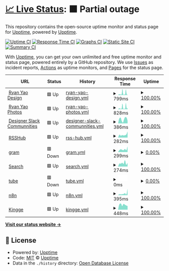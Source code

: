 # [📈 Live Status](https://demo.upptime.js.org): <!--live status--> **🟧 Partial outage**

This repository contains the open-source uptime monitor and status page for [Upptime](https://upptime.js.org), powered by [Upptime](https://github.com/upptime/upptime).

[![Uptime CI](https://github.com/koj-co/upptime/workflows/Uptime%20CI/badge.svg)](https://github.com/koj-co/upptime/actions?query=workflow%3A%22Uptime+CI%22)
[![Response Time CI](https://github.com/koj-co/upptime/workflows/Response%20Time%20CI/badge.svg)](https://github.com/koj-co/upptime/actions?query=workflow%3A%22Response+Time+CI%22)
[![Graphs CI](https://github.com/koj-co/upptime/workflows/Graphs%20CI/badge.svg)](https://github.com/koj-co/upptime/actions?query=workflow%3A%22Graphs+CI%22)
[![Static Site CI](https://github.com/koj-co/upptime/workflows/Static%20Site%20CI/badge.svg)](https://github.com/koj-co/upptime/actions?query=workflow%3A%22Static+Site+CI%22)
[![Summary CI](https://github.com/koj-co/upptime/workflows/Summary%20CI/badge.svg)](https://github.com/koj-co/upptime/actions?query=workflow%3A%22Summary+CI%22)

With [Upptime](https://upptime.js.org), you can get your own unlimited and free uptime monitor and status page, powered entirely by a GitHub repository. We use [Issues](https://github.com/upptime/upptime/issues) as incident reports, [Actions](https://github.com/lucky13820/uptime/actions) as uptime monitors, and [Pages](https://demo.upptime.js.org) for the status page.

<!--start: status pages-->
<!-- This summary is generated by Upptime (https://github.com/upptime/upptime) -->
<!-- Do not edit this manually, your changes will be overwritten -->
<!-- prettier-ignore -->
| URL | Status | History | Response Time | Uptime |
| --- | ------ | ------- | ------------- | ------ |
| <img alt="" src="https://icons.duckduckgo.com/ip3/ryanyao.design.ico" height="13"> [Ryan Yao Design](https://ryanyao.design) | 🟩 Up | [ryan-yao-design.yml](https://github.com/lucky13820/uptime/commits/HEAD/history/ryan-yao-design.yml) | <details><summary><img alt="Response time graph" src="./graphs/ryan-yao-design/response-time-week.png" height="20"> 799ms</summary><br><a href="https://lucky13820.github.io/uptime/history/ryan-yao-design"><img alt="Response time 267" src="https://img.shields.io/endpoint?url=https%3A%2F%2Fraw.githubusercontent.com%2Flucky13820%2Fuptime%2FHEAD%2Fapi%2Fryan-yao-design%2Fresponse-time.json"></a><br><a href="https://lucky13820.github.io/uptime/history/ryan-yao-design"><img alt="24-hour response time 374" src="https://img.shields.io/endpoint?url=https%3A%2F%2Fraw.githubusercontent.com%2Flucky13820%2Fuptime%2FHEAD%2Fapi%2Fryan-yao-design%2Fresponse-time-day.json"></a><br><a href="https://lucky13820.github.io/uptime/history/ryan-yao-design"><img alt="7-day response time 799" src="https://img.shields.io/endpoint?url=https%3A%2F%2Fraw.githubusercontent.com%2Flucky13820%2Fuptime%2FHEAD%2Fapi%2Fryan-yao-design%2Fresponse-time-week.json"></a><br><a href="https://lucky13820.github.io/uptime/history/ryan-yao-design"><img alt="30-day response time 447" src="https://img.shields.io/endpoint?url=https%3A%2F%2Fraw.githubusercontent.com%2Flucky13820%2Fuptime%2FHEAD%2Fapi%2Fryan-yao-design%2Fresponse-time-month.json"></a><br><a href="https://lucky13820.github.io/uptime/history/ryan-yao-design"><img alt="1-year response time 278" src="https://img.shields.io/endpoint?url=https%3A%2F%2Fraw.githubusercontent.com%2Flucky13820%2Fuptime%2FHEAD%2Fapi%2Fryan-yao-design%2Fresponse-time-year.json"></a></details> | <details><summary><a href="https://lucky13820.github.io/uptime/history/ryan-yao-design">100.00%</a></summary><a href="https://lucky13820.github.io/uptime/history/ryan-yao-design"><img alt="All-time uptime 99.97%" src="https://img.shields.io/endpoint?url=https%3A%2F%2Fraw.githubusercontent.com%2Flucky13820%2Fuptime%2FHEAD%2Fapi%2Fryan-yao-design%2Fuptime.json"></a><br><a href="https://lucky13820.github.io/uptime/history/ryan-yao-design"><img alt="24-hour uptime 100.00%" src="https://img.shields.io/endpoint?url=https%3A%2F%2Fraw.githubusercontent.com%2Flucky13820%2Fuptime%2FHEAD%2Fapi%2Fryan-yao-design%2Fuptime-day.json"></a><br><a href="https://lucky13820.github.io/uptime/history/ryan-yao-design"><img alt="7-day uptime 100.00%" src="https://img.shields.io/endpoint?url=https%3A%2F%2Fraw.githubusercontent.com%2Flucky13820%2Fuptime%2FHEAD%2Fapi%2Fryan-yao-design%2Fuptime-week.json"></a><br><a href="https://lucky13820.github.io/uptime/history/ryan-yao-design"><img alt="30-day uptime 99.89%" src="https://img.shields.io/endpoint?url=https%3A%2F%2Fraw.githubusercontent.com%2Flucky13820%2Fuptime%2FHEAD%2Fapi%2Fryan-yao-design%2Fuptime-month.json"></a><br><a href="https://lucky13820.github.io/uptime/history/ryan-yao-design"><img alt="1-year uptime 99.95%" src="https://img.shields.io/endpoint?url=https%3A%2F%2Fraw.githubusercontent.com%2Flucky13820%2Fuptime%2FHEAD%2Fapi%2Fryan-yao-design%2Fuptime-year.json"></a></details>
| <img alt="" src="https://icons.duckduckgo.com/ip3/ryanyao.photos.ico" height="13"> [Ryan Yao Photos](https://ryanyao.photos) | 🟩 Up | [ryan-yao-photos.yml](https://github.com/lucky13820/uptime/commits/HEAD/history/ryan-yao-photos.yml) | <details><summary><img alt="Response time graph" src="./graphs/ryan-yao-photos/response-time-week.png" height="20"> 828ms</summary><br><a href="https://lucky13820.github.io/uptime/history/ryan-yao-photos"><img alt="Response time 360" src="https://img.shields.io/endpoint?url=https%3A%2F%2Fraw.githubusercontent.com%2Flucky13820%2Fuptime%2FHEAD%2Fapi%2Fryan-yao-photos%2Fresponse-time.json"></a><br><a href="https://lucky13820.github.io/uptime/history/ryan-yao-photos"><img alt="24-hour response time 392" src="https://img.shields.io/endpoint?url=https%3A%2F%2Fraw.githubusercontent.com%2Flucky13820%2Fuptime%2FHEAD%2Fapi%2Fryan-yao-photos%2Fresponse-time-day.json"></a><br><a href="https://lucky13820.github.io/uptime/history/ryan-yao-photos"><img alt="7-day response time 828" src="https://img.shields.io/endpoint?url=https%3A%2F%2Fraw.githubusercontent.com%2Flucky13820%2Fuptime%2FHEAD%2Fapi%2Fryan-yao-photos%2Fresponse-time-week.json"></a><br><a href="https://lucky13820.github.io/uptime/history/ryan-yao-photos"><img alt="30-day response time 696" src="https://img.shields.io/endpoint?url=https%3A%2F%2Fraw.githubusercontent.com%2Flucky13820%2Fuptime%2FHEAD%2Fapi%2Fryan-yao-photos%2Fresponse-time-month.json"></a><br><a href="https://lucky13820.github.io/uptime/history/ryan-yao-photos"><img alt="1-year response time 412" src="https://img.shields.io/endpoint?url=https%3A%2F%2Fraw.githubusercontent.com%2Flucky13820%2Fuptime%2FHEAD%2Fapi%2Fryan-yao-photos%2Fresponse-time-year.json"></a></details> | <details><summary><a href="https://lucky13820.github.io/uptime/history/ryan-yao-photos">100.00%</a></summary><a href="https://lucky13820.github.io/uptime/history/ryan-yao-photos"><img alt="All-time uptime 99.98%" src="https://img.shields.io/endpoint?url=https%3A%2F%2Fraw.githubusercontent.com%2Flucky13820%2Fuptime%2FHEAD%2Fapi%2Fryan-yao-photos%2Fuptime.json"></a><br><a href="https://lucky13820.github.io/uptime/history/ryan-yao-photos"><img alt="24-hour uptime 100.00%" src="https://img.shields.io/endpoint?url=https%3A%2F%2Fraw.githubusercontent.com%2Flucky13820%2Fuptime%2FHEAD%2Fapi%2Fryan-yao-photos%2Fuptime-day.json"></a><br><a href="https://lucky13820.github.io/uptime/history/ryan-yao-photos"><img alt="7-day uptime 100.00%" src="https://img.shields.io/endpoint?url=https%3A%2F%2Fraw.githubusercontent.com%2Flucky13820%2Fuptime%2FHEAD%2Fapi%2Fryan-yao-photos%2Fuptime-week.json"></a><br><a href="https://lucky13820.github.io/uptime/history/ryan-yao-photos"><img alt="30-day uptime 100.00%" src="https://img.shields.io/endpoint?url=https%3A%2F%2Fraw.githubusercontent.com%2Flucky13820%2Fuptime%2FHEAD%2Fapi%2Fryan-yao-photos%2Fuptime-month.json"></a><br><a href="https://lucky13820.github.io/uptime/history/ryan-yao-photos"><img alt="1-year uptime 99.97%" src="https://img.shields.io/endpoint?url=https%3A%2F%2Fraw.githubusercontent.com%2Flucky13820%2Fuptime%2FHEAD%2Fapi%2Fryan-yao-photos%2Fuptime-year.json"></a></details>
| <img alt="" src="https://icons.duckduckgo.com/ip3/www.designerslack.community.ico" height="13"> [Designer Slack Communnities](https://www.designerslack.community) | 🟩 Up | [designer-slack-communnities.yml](https://github.com/lucky13820/uptime/commits/HEAD/history/designer-slack-communnities.yml) | <details><summary><img alt="Response time graph" src="./graphs/designer-slack-communnities/response-time-week.png" height="20"> 386ms</summary><br><a href="https://lucky13820.github.io/uptime/history/designer-slack-communnities"><img alt="Response time 322" src="https://img.shields.io/endpoint?url=https%3A%2F%2Fraw.githubusercontent.com%2Flucky13820%2Fuptime%2FHEAD%2Fapi%2Fdesigner-slack-communnities%2Fresponse-time.json"></a><br><a href="https://lucky13820.github.io/uptime/history/designer-slack-communnities"><img alt="24-hour response time 480" src="https://img.shields.io/endpoint?url=https%3A%2F%2Fraw.githubusercontent.com%2Flucky13820%2Fuptime%2FHEAD%2Fapi%2Fdesigner-slack-communnities%2Fresponse-time-day.json"></a><br><a href="https://lucky13820.github.io/uptime/history/designer-slack-communnities"><img alt="7-day response time 386" src="https://img.shields.io/endpoint?url=https%3A%2F%2Fraw.githubusercontent.com%2Flucky13820%2Fuptime%2FHEAD%2Fapi%2Fdesigner-slack-communnities%2Fresponse-time-week.json"></a><br><a href="https://lucky13820.github.io/uptime/history/designer-slack-communnities"><img alt="30-day response time 440" src="https://img.shields.io/endpoint?url=https%3A%2F%2Fraw.githubusercontent.com%2Flucky13820%2Fuptime%2FHEAD%2Fapi%2Fdesigner-slack-communnities%2Fresponse-time-month.json"></a><br><a href="https://lucky13820.github.io/uptime/history/designer-slack-communnities"><img alt="1-year response time 351" src="https://img.shields.io/endpoint?url=https%3A%2F%2Fraw.githubusercontent.com%2Flucky13820%2Fuptime%2FHEAD%2Fapi%2Fdesigner-slack-communnities%2Fresponse-time-year.json"></a></details> | <details><summary><a href="https://lucky13820.github.io/uptime/history/designer-slack-communnities">100.00%</a></summary><a href="https://lucky13820.github.io/uptime/history/designer-slack-communnities"><img alt="All-time uptime 99.99%" src="https://img.shields.io/endpoint?url=https%3A%2F%2Fraw.githubusercontent.com%2Flucky13820%2Fuptime%2FHEAD%2Fapi%2Fdesigner-slack-communnities%2Fuptime.json"></a><br><a href="https://lucky13820.github.io/uptime/history/designer-slack-communnities"><img alt="24-hour uptime 100.00%" src="https://img.shields.io/endpoint?url=https%3A%2F%2Fraw.githubusercontent.com%2Flucky13820%2Fuptime%2FHEAD%2Fapi%2Fdesigner-slack-communnities%2Fuptime-day.json"></a><br><a href="https://lucky13820.github.io/uptime/history/designer-slack-communnities"><img alt="7-day uptime 100.00%" src="https://img.shields.io/endpoint?url=https%3A%2F%2Fraw.githubusercontent.com%2Flucky13820%2Fuptime%2FHEAD%2Fapi%2Fdesigner-slack-communnities%2Fuptime-week.json"></a><br><a href="https://lucky13820.github.io/uptime/history/designer-slack-communnities"><img alt="30-day uptime 100.00%" src="https://img.shields.io/endpoint?url=https%3A%2F%2Fraw.githubusercontent.com%2Flucky13820%2Fuptime%2FHEAD%2Fapi%2Fdesigner-slack-communnities%2Fuptime-month.json"></a><br><a href="https://lucky13820.github.io/uptime/history/designer-slack-communnities"><img alt="1-year uptime 99.99%" src="https://img.shields.io/endpoint?url=https%3A%2F%2Fraw.githubusercontent.com%2Flucky13820%2Fuptime%2FHEAD%2Fapi%2Fdesigner-slack-communnities%2Fuptime-year.json"></a></details>
| <img alt="" src="https://icons.duckduckgo.com/ip3/rsshub.ryanyao.xyz.ico" height="13"> [RSSHub](https://rsshub.ryanyao.xyz) | 🟩 Up | [rss-hub.yml](https://github.com/lucky13820/uptime/commits/HEAD/history/rss-hub.yml) | <details><summary><img alt="Response time graph" src="./graphs/rss-hub/response-time-week.png" height="20"> 282ms</summary><br><a href="https://lucky13820.github.io/uptime/history/rss-hub"><img alt="Response time 304" src="https://img.shields.io/endpoint?url=https%3A%2F%2Fraw.githubusercontent.com%2Flucky13820%2Fuptime%2FHEAD%2Fapi%2Frss-hub%2Fresponse-time.json"></a><br><a href="https://lucky13820.github.io/uptime/history/rss-hub"><img alt="24-hour response time 310" src="https://img.shields.io/endpoint?url=https%3A%2F%2Fraw.githubusercontent.com%2Flucky13820%2Fuptime%2FHEAD%2Fapi%2Frss-hub%2Fresponse-time-day.json"></a><br><a href="https://lucky13820.github.io/uptime/history/rss-hub"><img alt="7-day response time 282" src="https://img.shields.io/endpoint?url=https%3A%2F%2Fraw.githubusercontent.com%2Flucky13820%2Fuptime%2FHEAD%2Fapi%2Frss-hub%2Fresponse-time-week.json"></a><br><a href="https://lucky13820.github.io/uptime/history/rss-hub"><img alt="30-day response time 229" src="https://img.shields.io/endpoint?url=https%3A%2F%2Fraw.githubusercontent.com%2Flucky13820%2Fuptime%2FHEAD%2Fapi%2Frss-hub%2Fresponse-time-month.json"></a><br><a href="https://lucky13820.github.io/uptime/history/rss-hub"><img alt="1-year response time 288" src="https://img.shields.io/endpoint?url=https%3A%2F%2Fraw.githubusercontent.com%2Flucky13820%2Fuptime%2FHEAD%2Fapi%2Frss-hub%2Fresponse-time-year.json"></a></details> | <details><summary><a href="https://lucky13820.github.io/uptime/history/rss-hub">100.00%</a></summary><a href="https://lucky13820.github.io/uptime/history/rss-hub"><img alt="All-time uptime 99.90%" src="https://img.shields.io/endpoint?url=https%3A%2F%2Fraw.githubusercontent.com%2Flucky13820%2Fuptime%2FHEAD%2Fapi%2Frss-hub%2Fuptime.json"></a><br><a href="https://lucky13820.github.io/uptime/history/rss-hub"><img alt="24-hour uptime 100.00%" src="https://img.shields.io/endpoint?url=https%3A%2F%2Fraw.githubusercontent.com%2Flucky13820%2Fuptime%2FHEAD%2Fapi%2Frss-hub%2Fuptime-day.json"></a><br><a href="https://lucky13820.github.io/uptime/history/rss-hub"><img alt="7-day uptime 100.00%" src="https://img.shields.io/endpoint?url=https%3A%2F%2Fraw.githubusercontent.com%2Flucky13820%2Fuptime%2FHEAD%2Fapi%2Frss-hub%2Fuptime-week.json"></a><br><a href="https://lucky13820.github.io/uptime/history/rss-hub"><img alt="30-day uptime 99.89%" src="https://img.shields.io/endpoint?url=https%3A%2F%2Fraw.githubusercontent.com%2Flucky13820%2Fuptime%2FHEAD%2Fapi%2Frss-hub%2Fuptime-month.json"></a><br><a href="https://lucky13820.github.io/uptime/history/rss-hub"><img alt="1-year uptime 99.92%" src="https://img.shields.io/endpoint?url=https%3A%2F%2Fraw.githubusercontent.com%2Flucky13820%2Fuptime%2FHEAD%2Fapi%2Frss-hub%2Fuptime-year.json"></a></details>
| <img alt="" src="https://icons.duckduckgo.com/ip3/gram.ryanyao.xyz.ico" height="13"> [gram](https://gram.ryanyao.xyz) | 🟥 Down | [gram.yml](https://github.com/lucky13820/uptime/commits/HEAD/history/gram.yml) | <details><summary><img alt="Response time graph" src="./graphs/gram/response-time-week.png" height="20"> 299ms</summary><br><a href="https://lucky13820.github.io/uptime/history/gram"><img alt="Response time 316" src="https://img.shields.io/endpoint?url=https%3A%2F%2Fraw.githubusercontent.com%2Flucky13820%2Fuptime%2FHEAD%2Fapi%2Fgram%2Fresponse-time.json"></a><br><a href="https://lucky13820.github.io/uptime/history/gram"><img alt="24-hour response time 210" src="https://img.shields.io/endpoint?url=https%3A%2F%2Fraw.githubusercontent.com%2Flucky13820%2Fuptime%2FHEAD%2Fapi%2Fgram%2Fresponse-time-day.json"></a><br><a href="https://lucky13820.github.io/uptime/history/gram"><img alt="7-day response time 299" src="https://img.shields.io/endpoint?url=https%3A%2F%2Fraw.githubusercontent.com%2Flucky13820%2Fuptime%2FHEAD%2Fapi%2Fgram%2Fresponse-time-week.json"></a><br><a href="https://lucky13820.github.io/uptime/history/gram"><img alt="30-day response time 279" src="https://img.shields.io/endpoint?url=https%3A%2F%2Fraw.githubusercontent.com%2Flucky13820%2Fuptime%2FHEAD%2Fapi%2Fgram%2Fresponse-time-month.json"></a><br><a href="https://lucky13820.github.io/uptime/history/gram"><img alt="1-year response time 316" src="https://img.shields.io/endpoint?url=https%3A%2F%2Fraw.githubusercontent.com%2Flucky13820%2Fuptime%2FHEAD%2Fapi%2Fgram%2Fresponse-time-year.json"></a></details> | <details><summary><a href="https://lucky13820.github.io/uptime/history/gram">0.00%</a></summary><a href="https://lucky13820.github.io/uptime/history/gram"><img alt="All-time uptime 93.06%" src="https://img.shields.io/endpoint?url=https%3A%2F%2Fraw.githubusercontent.com%2Flucky13820%2Fuptime%2FHEAD%2Fapi%2Fgram%2Fuptime.json"></a><br><a href="https://lucky13820.github.io/uptime/history/gram"><img alt="24-hour uptime 0.00%" src="https://img.shields.io/endpoint?url=https%3A%2F%2Fraw.githubusercontent.com%2Flucky13820%2Fuptime%2FHEAD%2Fapi%2Fgram%2Fuptime-day.json"></a><br><a href="https://lucky13820.github.io/uptime/history/gram"><img alt="7-day uptime 0.00%" src="https://img.shields.io/endpoint?url=https%3A%2F%2Fraw.githubusercontent.com%2Flucky13820%2Fuptime%2FHEAD%2Fapi%2Fgram%2Fuptime-week.json"></a><br><a href="https://lucky13820.github.io/uptime/history/gram"><img alt="30-day uptime 1.38%" src="https://img.shields.io/endpoint?url=https%3A%2F%2Fraw.githubusercontent.com%2Flucky13820%2Fuptime%2FHEAD%2Fapi%2Fgram%2Fuptime-month.json"></a><br><a href="https://lucky13820.github.io/uptime/history/gram"><img alt="1-year uptime 86.02%" src="https://img.shields.io/endpoint?url=https%3A%2F%2Fraw.githubusercontent.com%2Flucky13820%2Fuptime%2FHEAD%2Fapi%2Fgram%2Fuptime-year.json"></a></details>
| <img alt="" src="https://icons.duckduckgo.com/ip3/search.ryanyao.xyz.ico" height="13"> [Search](https://search.ryanyao.xyz) | 🟩 Up | [search.yml](https://github.com/lucky13820/uptime/commits/HEAD/history/search.yml) | <details><summary><img alt="Response time graph" src="./graphs/search/response-time-week.png" height="20"> 274ms</summary><br><a href="https://lucky13820.github.io/uptime/history/search"><img alt="Response time 296" src="https://img.shields.io/endpoint?url=https%3A%2F%2Fraw.githubusercontent.com%2Flucky13820%2Fuptime%2FHEAD%2Fapi%2Fsearch%2Fresponse-time.json"></a><br><a href="https://lucky13820.github.io/uptime/history/search"><img alt="24-hour response time 298" src="https://img.shields.io/endpoint?url=https%3A%2F%2Fraw.githubusercontent.com%2Flucky13820%2Fuptime%2FHEAD%2Fapi%2Fsearch%2Fresponse-time-day.json"></a><br><a href="https://lucky13820.github.io/uptime/history/search"><img alt="7-day response time 274" src="https://img.shields.io/endpoint?url=https%3A%2F%2Fraw.githubusercontent.com%2Flucky13820%2Fuptime%2FHEAD%2Fapi%2Fsearch%2Fresponse-time-week.json"></a><br><a href="https://lucky13820.github.io/uptime/history/search"><img alt="30-day response time 231" src="https://img.shields.io/endpoint?url=https%3A%2F%2Fraw.githubusercontent.com%2Flucky13820%2Fuptime%2FHEAD%2Fapi%2Fsearch%2Fresponse-time-month.json"></a><br><a href="https://lucky13820.github.io/uptime/history/search"><img alt="1-year response time 286" src="https://img.shields.io/endpoint?url=https%3A%2F%2Fraw.githubusercontent.com%2Flucky13820%2Fuptime%2FHEAD%2Fapi%2Fsearch%2Fresponse-time-year.json"></a></details> | <details><summary><a href="https://lucky13820.github.io/uptime/history/search">100.00%</a></summary><a href="https://lucky13820.github.io/uptime/history/search"><img alt="All-time uptime 99.91%" src="https://img.shields.io/endpoint?url=https%3A%2F%2Fraw.githubusercontent.com%2Flucky13820%2Fuptime%2FHEAD%2Fapi%2Fsearch%2Fuptime.json"></a><br><a href="https://lucky13820.github.io/uptime/history/search"><img alt="24-hour uptime 100.00%" src="https://img.shields.io/endpoint?url=https%3A%2F%2Fraw.githubusercontent.com%2Flucky13820%2Fuptime%2FHEAD%2Fapi%2Fsearch%2Fuptime-day.json"></a><br><a href="https://lucky13820.github.io/uptime/history/search"><img alt="7-day uptime 100.00%" src="https://img.shields.io/endpoint?url=https%3A%2F%2Fraw.githubusercontent.com%2Flucky13820%2Fuptime%2FHEAD%2Fapi%2Fsearch%2Fuptime-week.json"></a><br><a href="https://lucky13820.github.io/uptime/history/search"><img alt="30-day uptime 99.89%" src="https://img.shields.io/endpoint?url=https%3A%2F%2Fraw.githubusercontent.com%2Flucky13820%2Fuptime%2FHEAD%2Fapi%2Fsearch%2Fuptime-month.json"></a><br><a href="https://lucky13820.github.io/uptime/history/search"><img alt="1-year uptime 99.92%" src="https://img.shields.io/endpoint?url=https%3A%2F%2Fraw.githubusercontent.com%2Flucky13820%2Fuptime%2FHEAD%2Fapi%2Fsearch%2Fuptime-year.json"></a></details>
| <img alt="" src="https://icons.duckduckgo.com/ip3/tube.ryanyao.xyz.ico" height="13"> [tube](https://tube.ryanyao.xyz) | 🟥 Down | [tube.yml](https://github.com/lucky13820/uptime/commits/HEAD/history/tube.yml) | <details><summary><img alt="Response time graph" src="./graphs/tube/response-time-week.png" height="20"> 0ms</summary><br><a href="https://lucky13820.github.io/uptime/history/tube"><img alt="Response time 337" src="https://img.shields.io/endpoint?url=https%3A%2F%2Fraw.githubusercontent.com%2Flucky13820%2Fuptime%2FHEAD%2Fapi%2Ftube%2Fresponse-time.json"></a><br><a href="https://lucky13820.github.io/uptime/history/tube"><img alt="24-hour response time 0" src="https://img.shields.io/endpoint?url=https%3A%2F%2Fraw.githubusercontent.com%2Flucky13820%2Fuptime%2FHEAD%2Fapi%2Ftube%2Fresponse-time-day.json"></a><br><a href="https://lucky13820.github.io/uptime/history/tube"><img alt="7-day response time 0" src="https://img.shields.io/endpoint?url=https%3A%2F%2Fraw.githubusercontent.com%2Flucky13820%2Fuptime%2FHEAD%2Fapi%2Ftube%2Fresponse-time-week.json"></a><br><a href="https://lucky13820.github.io/uptime/history/tube"><img alt="30-day response time 0" src="https://img.shields.io/endpoint?url=https%3A%2F%2Fraw.githubusercontent.com%2Flucky13820%2Fuptime%2FHEAD%2Fapi%2Ftube%2Fresponse-time-month.json"></a><br><a href="https://lucky13820.github.io/uptime/history/tube"><img alt="1-year response time 240" src="https://img.shields.io/endpoint?url=https%3A%2F%2Fraw.githubusercontent.com%2Flucky13820%2Fuptime%2FHEAD%2Fapi%2Ftube%2Fresponse-time-year.json"></a></details> | <details><summary><a href="https://lucky13820.github.io/uptime/history/tube">0.00%</a></summary><a href="https://lucky13820.github.io/uptime/history/tube"><img alt="All-time uptime 56.70%" src="https://img.shields.io/endpoint?url=https%3A%2F%2Fraw.githubusercontent.com%2Flucky13820%2Fuptime%2FHEAD%2Fapi%2Ftube%2Fuptime.json"></a><br><a href="https://lucky13820.github.io/uptime/history/tube"><img alt="24-hour uptime 0.00%" src="https://img.shields.io/endpoint?url=https%3A%2F%2Fraw.githubusercontent.com%2Flucky13820%2Fuptime%2FHEAD%2Fapi%2Ftube%2Fuptime-day.json"></a><br><a href="https://lucky13820.github.io/uptime/history/tube"><img alt="7-day uptime 0.00%" src="https://img.shields.io/endpoint?url=https%3A%2F%2Fraw.githubusercontent.com%2Flucky13820%2Fuptime%2FHEAD%2Fapi%2Ftube%2Fuptime-week.json"></a><br><a href="https://lucky13820.github.io/uptime/history/tube"><img alt="30-day uptime 1.38%" src="https://img.shields.io/endpoint?url=https%3A%2F%2Fraw.githubusercontent.com%2Flucky13820%2Fuptime%2FHEAD%2Fapi%2Ftube%2Fuptime-month.json"></a><br><a href="https://lucky13820.github.io/uptime/history/tube"><img alt="1-year uptime 31.23%" src="https://img.shields.io/endpoint?url=https%3A%2F%2Fraw.githubusercontent.com%2Flucky13820%2Fuptime%2FHEAD%2Fapi%2Ftube%2Fuptime-year.json"></a></details>
| <img alt="" src="https://icons.duckduckgo.com/ip3/n8n.ryanyao.xyz.ico" height="13"> [n8n](https://n8n.ryanyao.xyz) | 🟩 Up | [n8n.yml](https://github.com/lucky13820/uptime/commits/HEAD/history/n8n.yml) | <details><summary><img alt="Response time graph" src="./graphs/n8n/response-time-week.png" height="20"> 395ms</summary><br><a href="https://lucky13820.github.io/uptime/history/n8n"><img alt="Response time 243" src="https://img.shields.io/endpoint?url=https%3A%2F%2Fraw.githubusercontent.com%2Flucky13820%2Fuptime%2FHEAD%2Fapi%2Fn8n%2Fresponse-time.json"></a><br><a href="https://lucky13820.github.io/uptime/history/n8n"><img alt="24-hour response time 204" src="https://img.shields.io/endpoint?url=https%3A%2F%2Fraw.githubusercontent.com%2Flucky13820%2Fuptime%2FHEAD%2Fapi%2Fn8n%2Fresponse-time-day.json"></a><br><a href="https://lucky13820.github.io/uptime/history/n8n"><img alt="7-day response time 395" src="https://img.shields.io/endpoint?url=https%3A%2F%2Fraw.githubusercontent.com%2Flucky13820%2Fuptime%2FHEAD%2Fapi%2Fn8n%2Fresponse-time-week.json"></a><br><a href="https://lucky13820.github.io/uptime/history/n8n"><img alt="30-day response time 275" src="https://img.shields.io/endpoint?url=https%3A%2F%2Fraw.githubusercontent.com%2Flucky13820%2Fuptime%2FHEAD%2Fapi%2Fn8n%2Fresponse-time-month.json"></a><br><a href="https://lucky13820.github.io/uptime/history/n8n"><img alt="1-year response time 235" src="https://img.shields.io/endpoint?url=https%3A%2F%2Fraw.githubusercontent.com%2Flucky13820%2Fuptime%2FHEAD%2Fapi%2Fn8n%2Fresponse-time-year.json"></a></details> | <details><summary><a href="https://lucky13820.github.io/uptime/history/n8n">100.00%</a></summary><a href="https://lucky13820.github.io/uptime/history/n8n"><img alt="All-time uptime 6.86%" src="https://img.shields.io/endpoint?url=https%3A%2F%2Fraw.githubusercontent.com%2Flucky13820%2Fuptime%2FHEAD%2Fapi%2Fn8n%2Fuptime.json"></a><br><a href="https://lucky13820.github.io/uptime/history/n8n"><img alt="24-hour uptime 100.00%" src="https://img.shields.io/endpoint?url=https%3A%2F%2Fraw.githubusercontent.com%2Flucky13820%2Fuptime%2FHEAD%2Fapi%2Fn8n%2Fuptime-day.json"></a><br><a href="https://lucky13820.github.io/uptime/history/n8n"><img alt="7-day uptime 100.00%" src="https://img.shields.io/endpoint?url=https%3A%2F%2Fraw.githubusercontent.com%2Flucky13820%2Fuptime%2FHEAD%2Fapi%2Fn8n%2Fuptime-week.json"></a><br><a href="https://lucky13820.github.io/uptime/history/n8n"><img alt="30-day uptime 99.90%" src="https://img.shields.io/endpoint?url=https%3A%2F%2Fraw.githubusercontent.com%2Flucky13820%2Fuptime%2FHEAD%2Fapi%2Fn8n%2Fuptime-month.json"></a><br><a href="https://lucky13820.github.io/uptime/history/n8n"><img alt="1-year uptime 13.90%" src="https://img.shields.io/endpoint?url=https%3A%2F%2Fraw.githubusercontent.com%2Flucky13820%2Fuptime%2FHEAD%2Fapi%2Fn8n%2Fuptime-year.json"></a></details>
| <img alt="" src="https://icons.duckduckgo.com/ip3/www.kingge.com.ico" height="13"> [Kingge](https://www.kingge.com) | 🟩 Up | [kingge.yml](https://github.com/lucky13820/uptime/commits/HEAD/history/kingge.yml) | <details><summary><img alt="Response time graph" src="./graphs/kingge/response-time-week.png" height="20"> 448ms</summary><br><a href="https://lucky13820.github.io/uptime/history/kingge"><img alt="Response time 401" src="https://img.shields.io/endpoint?url=https%3A%2F%2Fraw.githubusercontent.com%2Flucky13820%2Fuptime%2FHEAD%2Fapi%2Fkingge%2Fresponse-time.json"></a><br><a href="https://lucky13820.github.io/uptime/history/kingge"><img alt="24-hour response time 488" src="https://img.shields.io/endpoint?url=https%3A%2F%2Fraw.githubusercontent.com%2Flucky13820%2Fuptime%2FHEAD%2Fapi%2Fkingge%2Fresponse-time-day.json"></a><br><a href="https://lucky13820.github.io/uptime/history/kingge"><img alt="7-day response time 448" src="https://img.shields.io/endpoint?url=https%3A%2F%2Fraw.githubusercontent.com%2Flucky13820%2Fuptime%2FHEAD%2Fapi%2Fkingge%2Fresponse-time-week.json"></a><br><a href="https://lucky13820.github.io/uptime/history/kingge"><img alt="30-day response time 446" src="https://img.shields.io/endpoint?url=https%3A%2F%2Fraw.githubusercontent.com%2Flucky13820%2Fuptime%2FHEAD%2Fapi%2Fkingge%2Fresponse-time-month.json"></a><br><a href="https://lucky13820.github.io/uptime/history/kingge"><img alt="1-year response time 413" src="https://img.shields.io/endpoint?url=https%3A%2F%2Fraw.githubusercontent.com%2Flucky13820%2Fuptime%2FHEAD%2Fapi%2Fkingge%2Fresponse-time-year.json"></a></details> | <details><summary><a href="https://lucky13820.github.io/uptime/history/kingge">100.00%</a></summary><a href="https://lucky13820.github.io/uptime/history/kingge"><img alt="All-time uptime 99.99%" src="https://img.shields.io/endpoint?url=https%3A%2F%2Fraw.githubusercontent.com%2Flucky13820%2Fuptime%2FHEAD%2Fapi%2Fkingge%2Fuptime.json"></a><br><a href="https://lucky13820.github.io/uptime/history/kingge"><img alt="24-hour uptime 100.00%" src="https://img.shields.io/endpoint?url=https%3A%2F%2Fraw.githubusercontent.com%2Flucky13820%2Fuptime%2FHEAD%2Fapi%2Fkingge%2Fuptime-day.json"></a><br><a href="https://lucky13820.github.io/uptime/history/kingge"><img alt="7-day uptime 100.00%" src="https://img.shields.io/endpoint?url=https%3A%2F%2Fraw.githubusercontent.com%2Flucky13820%2Fuptime%2FHEAD%2Fapi%2Fkingge%2Fuptime-week.json"></a><br><a href="https://lucky13820.github.io/uptime/history/kingge"><img alt="30-day uptime 100.00%" src="https://img.shields.io/endpoint?url=https%3A%2F%2Fraw.githubusercontent.com%2Flucky13820%2Fuptime%2FHEAD%2Fapi%2Fkingge%2Fuptime-month.json"></a><br><a href="https://lucky13820.github.io/uptime/history/kingge"><img alt="1-year uptime 100.00%" src="https://img.shields.io/endpoint?url=https%3A%2F%2Fraw.githubusercontent.com%2Flucky13820%2Fuptime%2FHEAD%2Fapi%2Fkingge%2Fuptime-year.json"></a></details>

<!--end: status pages-->

[**Visit our status website →**](https://demo.upptime.js.org)

## 📄 License

- Powered by: [Upptime](https://github.com/upptime/upptime)
- Code: [MIT](./LICENSE) © [Upptime](https://upptime.js.org)
- Data in the `./history` directory: [Open Database License](https://opendatacommons.org/licenses/odbl/1-0/)
